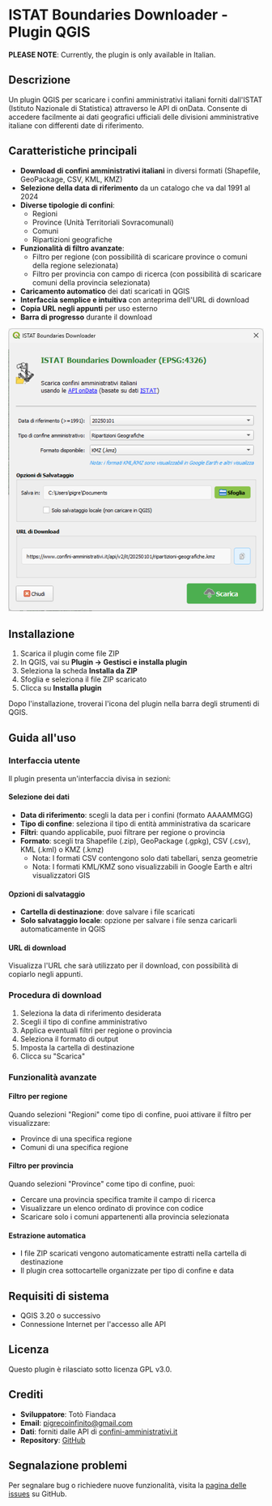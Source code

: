 # ISTAT Boundaries Downloader - Plugin QGIS

**PLEASE NOTE**: Currently, the plugin is only available in Italian.

## Descrizione
Un plugin QGIS per scaricare i confini amministrativi italiani forniti dall'ISTAT (Istituto Nazionale di Statistica) attraverso le API di onData. Consente di accedere facilmente ai dati geografici ufficiali delle divisioni amministrative italiane con differenti date di riferimento.

## Caratteristiche principali

- **Download di confini amministrativi italiani** in diversi formati (Shapefile, GeoPackage, CSV, KML, KMZ)
- **Selezione della data di riferimento** da un catalogo che va dal 1991 al 2024
- **Diverse tipologie di confini**:
  - Regioni
  - Province (Unità Territoriali Sovracomunali)
  - Comuni
  - Ripartizioni geografiche
- **Funzionalità di filtro avanzate**:
  - Filtro per regione (con possibilità di scaricare province o comuni della regione selezionata)
  - Filtro per provincia con campo di ricerca (con possibilità di scaricare comuni della provincia selezionata)
- **Caricamento automatico** dei dati scaricati in QGIS
- **Interfaccia semplice e intuitiva** con anteprima dell'URL di download
- **Copia URL negli appunti** per uso esterno
- **Barra di progresso** durante il download

![Logo Plugin](./imgs/gui_3.png)

## Installazione

1. Scarica il plugin come file ZIP
2. In QGIS, vai su **Plugin → Gestisci e installa plugin**
3. Seleziona la scheda **Installa da ZIP**
4. Sfoglia e seleziona il file ZIP scaricato
5. Clicca su **Installa plugin**

Dopo l'installazione, troverai l'icona del plugin nella barra degli strumenti di QGIS.

## Guida all'uso

### Interfaccia utente

Il plugin presenta un'interfaccia divisa in sezioni:

#### Selezione dei dati
- **Data di riferimento**: scegli la data per i confini (formato AAAAMMGG)
- **Tipo di confine**: seleziona il tipo di entità amministrativa da scaricare
- **Filtri**: quando applicabile, puoi filtrare per regione o provincia
- **Formato**: scegli tra Shapefile (.zip), GeoPackage (.gpkg), CSV (.csv), KML (.kml) o KMZ (.kmz)
  - Nota: I formati CSV contengono solo dati tabellari, senza geometrie
  - Nota: I formati KML/KMZ sono visualizzabili in Google Earth e altri visualizzatori GIS

#### Opzioni di salvataggio
- **Cartella di destinazione**: dove salvare i file scaricati
- **Solo salvataggio locale**: opzione per salvare i file senza caricarli automaticamente in QGIS

#### URL di download
Visualizza l'URL che sarà utilizzato per il download, con possibilità di copiarlo negli appunti.

### Procedura di download

1. Seleziona la data di riferimento desiderata
2. Scegli il tipo di confine amministrativo
3. Applica eventuali filtri per regione o provincia
4. Seleziona il formato di output
5. Imposta la cartella di destinazione
6. Clicca su "Scarica"

### Funzionalità avanzate

#### Filtro per regione
Quando selezioni "Regioni" come tipo di confine, puoi attivare il filtro per visualizzare:
- Province di una specifica regione
- Comuni di una specifica regione

#### Filtro per provincia
Quando selezioni "Province" come tipo di confine, puoi:
- Cercare una provincia specifica tramite il campo di ricerca
- Visualizzare un elenco ordinato di province con codice
- Scaricare solo i comuni appartenenti alla provincia selezionata

#### Estrazione automatica
- I file ZIP scaricati vengono automaticamente estratti nella cartella di destinazione
- Il plugin crea sottocartelle organizzate per tipo di confine e data

## Requisiti di sistema
- QGIS 3.20 o successivo
- Connessione Internet per l'accesso alle API

## Licenza
Questo plugin è rilasciato sotto licenza GPL v3.0.

## Crediti
- **Sviluppatore**: Totò Fiandaca
- **Email**: pigrecoinfinito@gmail.com
- **Dati**: forniti dalle API di [confini-amministrativi.it](https://www.confini-amministrativi.it/)
- **Repository**: [GitHub](https://github.com/ondata/confini-amministrativi-istat_qgis_plugin)

## Segnalazione problemi
Per segnalare bug o richiedere nuove funzionalità, visita la [pagina delle issues](https://github.com/ondata/confini-amministrativi-istat_qgis_plugin/issues) su GitHub.
